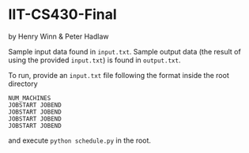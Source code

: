 # IIT-CS430-Final

by Henry Winn & Peter Hadlaw

Sample input data found in `input.txt`.
Sample output data (the result of using the provided `input.txt`) is found
in `output.txt`.

To run, provide an `input.txt` file following the format inside the root directory

```
NUM_MACHINES  
JOBSTART JOBEND  
JOBSTART JOBEND  
JOBSTART JOBEND  
JOBSTART JOBEND  
```

and execute `python schedule.py` in the root.
